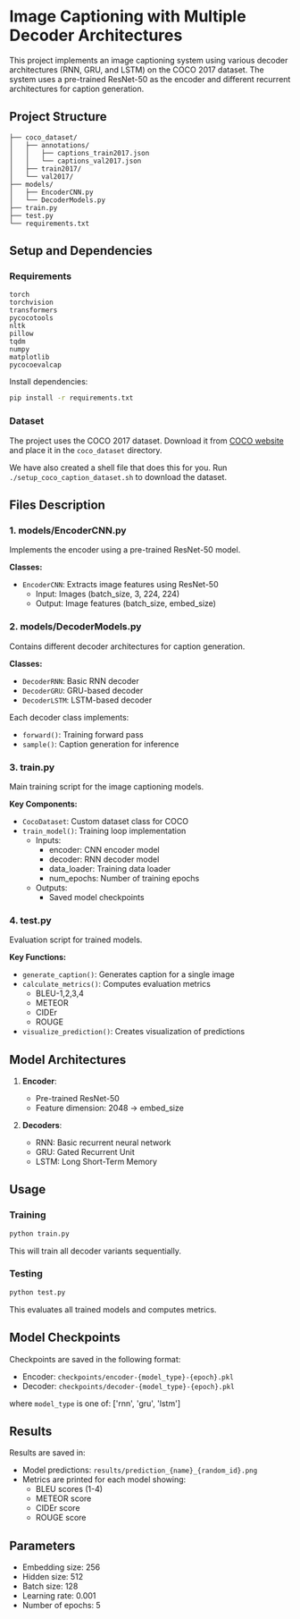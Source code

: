 # Image Captioning with Multiple Decoder Architectures

This project implements an image captioning system using various decoder architectures (RNN, GRU, and LSTM) on the COCO 2017 dataset. The system uses a pre-trained ResNet-50 as the encoder and different recurrent architectures for caption generation.

## Project Structure
```
├── coco_dataset/
│   ├── annotations/
│   │   ├── captions_train2017.json
│   │   └── captions_val2017.json
│   ├── train2017/
│   └── val2017/
├── models/
│   ├── EncoderCNN.py
│   └── DecoderModels.py
├── train.py
├── test.py
└── requirements.txt
```

## Setup and Dependencies

### Requirements
```
torch
torchvision
transformers
pycocotools
nltk
pillow
tqdm
numpy
matplotlib
pycocoevalcap
```

Install dependencies:
```bash
pip install -r requirements.txt
```

### Dataset
The project uses the COCO 2017 dataset. Download it from [COCO website](https://cocodataset.org/#download) and place it in the `coco_dataset` directory.

We have also created a shell file that does this for you. Run `./setup_coco_caption_dataset.sh` to download the dataset.

## Files Description

### 1. models/EncoderCNN.py
Implements the encoder using a pre-trained ResNet-50 model.

**Classes:**
- `EncoderCNN`: Extracts image features using ResNet-50
  - Input: Images (batch_size, 3, 224, 224)
  - Output: Image features (batch_size, embed_size)

### 2. models/DecoderModels.py
Contains different decoder architectures for caption generation.

**Classes:**
- `DecoderRNN`: Basic RNN decoder
- `DecoderGRU`: GRU-based decoder
- `DecoderLSTM`: LSTM-based decoder

Each decoder class implements:
- `forward()`: Training forward pass
- `sample()`: Caption generation for inference

### 3. train.py
Main training script for the image captioning models.

**Key Components:**
- `CocoDataset`: Custom dataset class for COCO
- `train_model()`: Training loop implementation
  - Inputs:
    - encoder: CNN encoder model
    - decoder: RNN decoder model
    - data_loader: Training data loader
    - num_epochs: Number of training epochs
  - Outputs:
    - Saved model checkpoints

### 4. test.py
Evaluation script for trained models.

**Key Functions:**
- `generate_caption()`: Generates caption for a single image
- `calculate_metrics()`: Computes evaluation metrics
  - BLEU-1,2,3,4
  - METEOR
  - CIDEr
  - ROUGE
- `visualize_prediction()`: Creates visualization of predictions

## Model Architectures

1. **Encoder**:
   - Pre-trained ResNet-50
   - Feature dimension: 2048 → embed_size

2. **Decoders**:
   - RNN: Basic recurrent neural network
   - GRU: Gated Recurrent Unit
   - LSTM: Long Short-Term Memory

## Usage

### Training
```bash
python train.py
```
This will train all decoder variants sequentially.

### Testing
```bash
python test.py
```
This evaluates all trained models and computes metrics.

## Model Checkpoints
Checkpoints are saved in the following format:
- Encoder: `checkpoints/encoder-{model_type}-{epoch}.pkl`
- Decoder: `checkpoints/decoder-{model_type}-{epoch}.pkl`

where `model_type` is one of: ['rnn', 'gru', 'lstm']

## Results
Results are saved in:
- Model predictions: `results/prediction_{name}_{random_id}.png`
- Metrics are printed for each model showing:
  - BLEU scores (1-4)
  - METEOR score
  - CIDEr score
  - ROUGE score

## Parameters
- Embedding size: 256
- Hidden size: 512
- Batch size: 128
- Learning rate: 0.001
- Number of epochs: 5
